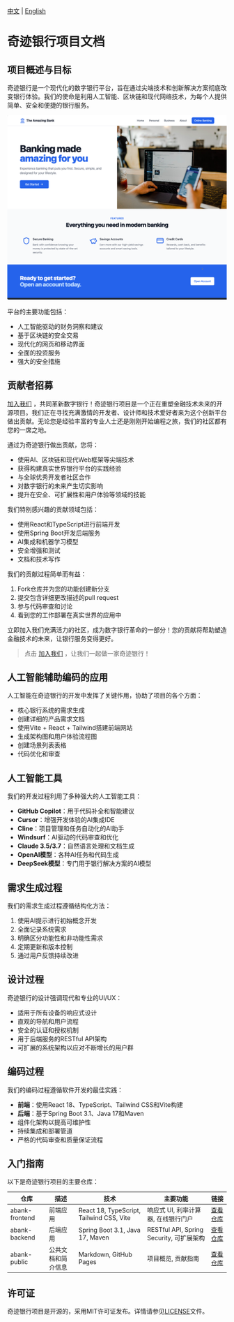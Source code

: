 [中文](#) | [English](../abank-public.github/README.md)

# 奇迹银行项目文档

## 项目概述与目标
奇迹银行是一个现代化的数字银行平台，旨在通过尖端技术和创新解决方案彻底改变银行体验。我们的使命是利用人工智能、区块链和现代网络技术，为每个人提供简单、安全和便捷的银行服务。

![Homepage](./images/abank-homepage.png)

平台的主要功能包括：
- 人工智能驱动的财务洞察和建议
- 基于区块链的安全交易
- 现代化的网页和移动界面
- 全面的投资服务
- 强大的安全措施

## 贡献者招募
[加入我们](https://github.com/amazingbank/.github/issues/2) ，共同革新数字银行！奇迹银行项目是一个正在重塑金融技术未来的开源项目。我们正在寻找充满激情的开发者、设计师和技术爱好者来为这个创新平台做出贡献。无论您是经验丰富的专业人士还是刚刚开始编程之旅，我们的社区都有您的一席之地。

通过为奇迹银行做出贡献，您将：
- 使用AI、区块链和现代Web框架等尖端技术
- 获得构建真实世界银行平台的实践经验
- 与全球优秀开发者社区合作
- 对数字银行的未来产生切实影响
- 提升在安全、可扩展性和用户体验等领域的技能

我们特别感兴趣的贡献领域包括：
- 使用React和TypeScript进行前端开发
- 使用Spring Boot开发后端服务
- AI集成和机器学习模型
- 安全增强和测试
- 文档和技术写作

我们的贡献过程简单而有益：
1. Fork仓库并为您的功能创建新分支
2. 提交包含详细更改描述的pull request
3. 参与代码审查和讨论
4. 看到您的工作部署在真实世界的应用中

立即加入我们充满活力的社区，成为数字银行革命的一部分！您的贡献将帮助塑造金融技术的未来，让银行服务变得更好。

> 点击 [加入我们](https://github.com/amazingbank/.github/issues/2) ，让我们一起做一家奇迹银行！

## 人工智能辅助编码的应用
人工智能在奇迹银行的开发中发挥了关键作用，协助了项目的各个方面：
- 核心银行系统的需求生成
- 创建详细的产品需求文档
- 使用Vite + React + Tailwind搭建前端网站
- 生成架构图和用户体验流程图
- 创建场景列表表格
- 代码优化和审查

## 人工智能工具
我们的开发过程利用了多种强大的人工智能工具：
- **GitHub Copilot**：用于代码补全和智能建议
- **Cursor**：增强开发体验的AI集成IDE
- **Cline**：项目管理和任务自动化的AI助手
- **Windsurf**：AI驱动的代码审查和优化
- **Claude 3.5/3.7**：自然语言处理和文档生成
- **OpenAI模型**：各种AI任务和代码生成
- **DeepSeek模型**：专门用于银行解决方案的AI模型

## 需求生成过程
我们的需求生成过程遵循结构化方法：
1. 使用AI提示进行初始概念开发
2. 全面记录系统需求
3. 明确区分功能性和非功能性需求
4. 定期更新和版本控制
5. 通过用户反馈持续改进

## 设计过程
奇迹银行的设计强调现代和专业的UI/UX：
- 适用于所有设备的响应式设计
- 直观的导航和用户流程
- 安全的认证和授权机制
- 用于后端服务的RESTful API架构
- 可扩展的系统架构以应对不断增长的用户群

## 编码过程
我们的编码过程遵循软件开发的最佳实践：
- **前端**：使用React 18、TypeScript、Tailwind CSS和Vite构建
- **后端**：基于Spring Boot 3.1、Java 17和Maven
- 组件化架构以提高可维护性
- 持续集成和部署管道
- 严格的代码审查和质量保证流程

## 入门指南
以下是奇迹银行项目的主要仓库：

| 仓库 | 描述 | 技术 | 主要功能 | 链接 |
|------------|-------------|--------------|-------------|------|
| abank-frontend | 前端应用 | React 18, TypeScript, Tailwind CSS, Vite | 响应式 UI, 利率计算器, 在线银行门户 | [查看仓库](https://github.com/amazingbank/abank-frontend) |
| abank-backend | 后端应用 | Spring Boot 3.1, Java 17, Maven | RESTful API, Spring Security, 可扩展架构 | [查看仓库](https://github.com/amazingbank/abank-backend) |
| abank-public | 公共文档和简介信息 | Markdown, GitHub Pages | 项目概览, 贡献指南 | [查看仓库](#) |


## 许可证
奇迹银行项目是开源的，采用MIT许可证发布。详情请参见[LICENSE](LICENSE)文件。
